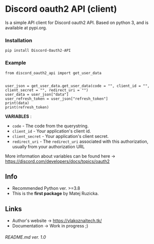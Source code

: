 # **Discord oauth2 API (client)**

Is a simple API client for Discord oauth2 API. Based on python 3, and is available at pypi.org.

### Installation

```
pip install Discord-Oauth2-API
```

### Example 

```
from discord_oauth2_api import get_user_data


user_json = get_user_data.get_user_data(code = "", client_id = "", client_secret = "", redirect_uri = "")
user_data = user_json["data"]
user_refresh_token = user_json["refresh_token"]
print(data) 
print(refresh_token)
```

**VARIABLES** :

- ```code``` - The code from the querystring.
- ```client_id``` - Your application's client id.
- ```client_secret``` - Your application's client secret.
- ```redirect_uri``` - The ```redirect_uri``` associated with this authorization, usually from your authorization URL

More information about variables can be found here -> https://discord.com/developers/docs/topics/oauth2

## Info

- Recommended Python ver. >=3.8
- This is the **first package** by Matej Ruzicka. 

## Links

- Author's website -> https://vlakoznaltech.tk/
- Documentation -> Work in progress ;)

###### README.md ver. 1.0

